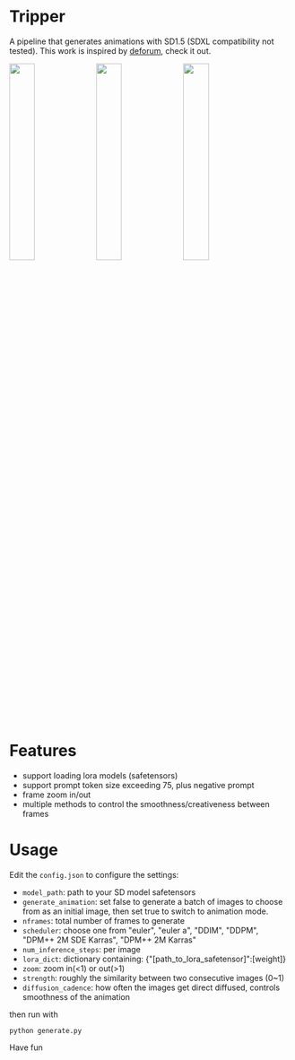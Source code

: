# Tripper
A pipeline that generates animations with SD1.5 (SDXL compatibility not tested). This work is inspired by [deforum](https://deforum.art/), check it out.

<img src = "preview/sample2.gif" width ="30%" /> <img src = "preview/sample1.gif" width ="30%" /> <img src = "preview/sample3.gif" width ="30%" />

# Features
- support loading lora models (safetensors)
- support prompt token size exceeding 75, plus negative prompt
- frame zoom in/out
- multiple methods to control the smoothness/creativeness between frames
# Usage
Edit the `config.json` to configure the settings:
- `model_path`: path to your SD model safetensors
- `generate_animation`: set false to generate a batch of images to choose from as an initial image, then set true to switch to animation mode.
- `nframes`: total number of frames to generate
- `scheduler`: choose one from "euler", "euler a", "DDIM", "DDPM", "DPM++ 2M SDE Karras", "DPM++ 2M Karras"
- `num_inference_steps`: per image
- `lora_dict`: dictionary containing: {"[path_to_lora_safetensor]":[weight]}
- `zoom`: zoom in(<1) or out(>1)
- `strength`: roughly the similarity between two consecutive images (0~1)
- `diffusion_cadence`: how often the images get direct diffused, controls smoothness of the animation

then run with
```
python generate.py
```

Have fun
